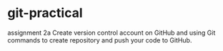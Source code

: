 # git-practical
assignment 2a Create version control account on GitHub and using Git commands to create repository and push your code to GitHub.

